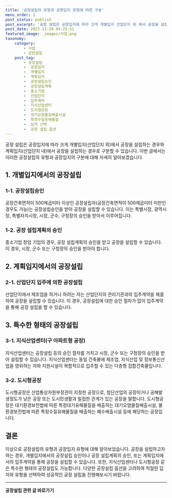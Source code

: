 ```yaml
---
title: '공장설립의 유형과 공장입지 유형에 따른 구분'
menu_order: 1
post_status: publish
post_excerpt: '공장 설립은 공장입지에 따라 크게 개별입지 산업단지 외 에서 공장을 설립하는 경우와 계획입지 산업단지 내 에서 공장을 설립하는 경우로 구분할 수 있습니다. 이번 글에서는 이러한 공장설립의 유형과 공장입지의 구분에 대해 자세히 알아보겠습니다.'
post_date: 2023-11-20 04:25:51
featured_image: _images/사업.png
taxonomy:
    category:
        - 사업
        - 공장설립
    post_tag:
        - 공장설립
        -  공장입지
        -  개별입지
        -  계획입지
        -  공장설립승인
        -  공장설립계획
        -  중소기업
        -  산업단지
        -  입주계약
        -  지식산업센터
        -  도시형공장
        -  대기오염물질배출시설
        -  특정수질유해물질
        -  입지 선택
        -  공장 설립 옵션
---
```



공장 설립은 공장입지에 따라 크게 개별입지(산업단지 외)에서 공장을 설립하는 경우와 계획입지(산업단지 내)에서 공장을 설립하는 경우로 구분할 수 있습니다. 이번 글에서는 이러한 공장설립의 유형과 공장입지의 구분에 대해 자세히 알아보겠습니다.

## 1. 개별입지에서의 공장설립

### 1-1. 공장설립승인

공장건축면적이 500제곱미터 이상인 공장설립자(공장건축면적이 500제곱미터 미만인 경우도 가능)는 공장설립승인을 받아 공장을 설립할 수 있습니다. 이는 특별시장, 광역시장, 특별자치시장, 시장, 군수, 구청장의 승인을 받아서 이루어집니다.

### 1-2. 공장 설립계획의 승인

중소기업 창업 기업의 경우, 공장 설립계획의 승인을 받고 공장을 설립할 수 있습니다. 이 경우, 시장, 군수 또는 구청장의 승인을 받아야 합니다.

## 2. 계획입지에서의 공장설립

### 2-1. 산업단지 입주에 의한 공장설립

산업단지에서 제조업을 하거나 하려는 자는 산업단지의 관리기관과의 입주계약을 체결하여 공장을 설립할 수 있습니다. 이 경우, 공장설립에 대한 승인 절차가 없이 입주계약을 통해 공장 설립을 할 수 있습니다.

## 3. 특수한 형태의 공장설립

### 3-1. 지식산업센터(구 아파트형 공장)

지식산업센터는 공장설립 등의 승인 절차를 거치고 시장, 군수 또는 구청장의 승인을 받아 설립할 수 있습니다. 지식산업센터는 동일 건축물에 제조업, 지식산업 및 정보통신산업을 영위하는 자와 지원시설이 복합적으로 입주할 수 있는 다층형 집합건축물입니다.

### 3-2. 도시형공장

도시형공장은 산업통상자원부장관이 지정한 공장으로, 첨단산업의 공장이거나 공해발생정도가 낮은 공장 또는 도시민생활과 밀접한 관계가 있는 공장을 말합니다. 도시형공장은 대기환경보전법에 따른 특정대기유해물질을 배출하는 대기오염물질배출시설, 물환경보전법에 따른 특정수질유해물질을 배출하는 폐수배출시설 등에 해당하는 공장입니다.

## 결론

이상으로 공장설립의 유형과 공장입지 유형에 대해 알아보았습니다. 공장을 설립하고자 하는 경우, 개별입지에서의 공장설립 승인이나 공장 설립계획의 승인, 또는 계획입지에서의 입주계약을 통해 공장을 설립할 수 있습니다. 또한, 지식산업센터나 도시형공장 같은 특수한 형태의 공장설립도 가능합니다. 다양한 공장설립 옵션을 고려하여 적절한 입지와 유형을 선택하여 성공적인 공장 설립을 진행해보시기 바랍니다.
<!-- wp:separator -->
<hr class="wp-block-separator has-alpha-channel-opacity"/>
<!-- /wp:separator -->

<!-- wp:group {"backgroundColor":"base","layout":{"type":"constrained"}} -->
<div class="wp-block-group has-base-background-color has-background"><!-- wp:paragraph {"align":"center","fontSize":"medium"} -->
<p class="has-text-align-center has-large-font-size"><strong>공장설립 관련 글 바로가기</strong></p>
<!-- /wp:paragraph -->


<!-- wp:latest-posts
{"categories":[{"id":27373,"count":19,"description":"","link":"https://uknowlaw.com/category/%ea%b3%b5%ec%9e%a5%ec%84%a4%eb%a6%bd/","name":"공장설립","slug":"공장설립","taxonomy":"category","parent":0,"meta":[],"_links":{"self":[{"href":"https://uknowlaw.com/wp-json/wp/v2/categories/27373"}],"collection":[{"href":"https://uknowlaw.com/wp-json/wp/v2/categories"}],"about":[{"href":"https://uknowlaw.com/wp-json/wp/v2/taxonomies/category"}],"wp:post_type":[{"href":"https://uknowlaw.com/wp-json/wp/v2/posts?categories=27373"}],"curies":[{"name":"wp","href":"https://api.w.org/{rel}","templated":true}]}}],"postsToShow":100,"excerptLength":28,"postLayout":"grid","columns":2,"featuredImageAlign":"left","featuredImageSizeSlug":"large","fontSize":"small"} /--></div>
<!-- /wp:group -->
